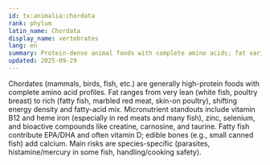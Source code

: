 ```yaml
---
id: tx:animalia:chordata
rank: phylum
latin_name: Chordata
display_name: vertebrates
lang: en
summary: Protein-dense animal foods with complete amino acids; fat varies by species/cut; key sources of heme iron, vitamin B12, zinc, creatine/carnosine, and (in many fish) long-chain omega-3s.
updated: 2025-09-29
---
```


Chordates (mammals, birds, fish, etc.) are generally high-protein foods with complete amino acid profiles. Fat ranges from very lean (white fish, poultry breast) to rich (fatty fish, marbled red meat, skin-on poultry), shifting energy density and fatty-acid mix. Micronutrient standouts include vitamin B12 and heme iron (especially in red meats and many fish), zinc, selenium, and bioactive compounds like creatine, carnosine, and taurine. Fatty fish contribute EPA/DHA and often vitamin D; edible bones (e.g., small canned fish) add calcium. Main risks are species-specific (parasites, histamine/mercury in some fish, handling/cooking safety).
